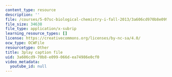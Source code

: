 ```yaml
---
content_type: resource
description: ''
file: /courses/5-07sc-biological-chemistry-i-fall-2013/3a606cd970b8e099066dea74986e0cf0_XmS9DYHQHi0.srt
file_size: 34638
file_type: application/x-subrip
learning_resource_types: []
license: https://creativecommons.org/licenses/by-nc-sa/4.0/
ocw_type: OCWFile
resourcetype: Other
title: 3play caption file
uid: 3a606cd9-70b8-e099-066d-ea74986e0cf0
video_metadata:
  youtube_id: null
---
```

